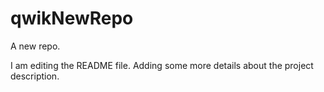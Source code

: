 # qwikNewRepo
A new repo.

I am editing the README file. Adding some more details about the project description.
